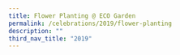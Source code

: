 ```yaml
---
title: Flower Planting @ ECO Garden
permalink: /celebrations/2019/flower-planting
description: ""
third_nav_title: "2019"
---
```

